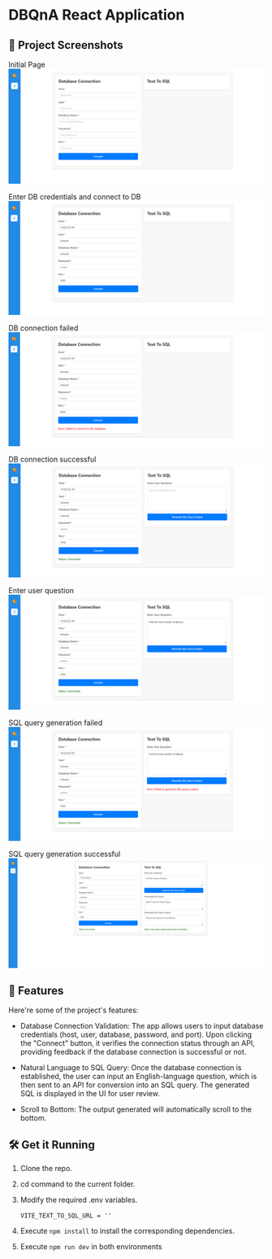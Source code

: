 # DBQnA React Application

## 📸 Project Screenshots

Initial Page
![project-screenshot](../../assets/img/dbQnA_ui_init.png)

Enter DB credentials and connect to DB
![project-screenshot](../../assets/img/dbQnA_ui_db_credentials.png)

DB connection failed
![project-screenshot](../../assets/img/dbQnA_ui_failed_db_connection.png)

DB connection successful
![project-screenshot](../../assets/img/dbQnA_ui_successful_db_connection.png)

Enter user question
![project-screenshot](../../assets/img/dbQnA_ui_enter_question.png)

SQL query generation failed
![project-screenshot](../../assets/img/dbQnA_ui_failed_sql_output_generation.png)

SQL query generation successful
![project-screenshot](../../assets/img/dbQnA_ui_succesful_sql_output_generation.png)

## 🧐 Features

Here're some of the project's features:

- Database Connection Validation: The app allows users to input database credentials (host, user, database, password, and port). Upon clicking the "Connect" button, it verifies the connection status through an API, providing feedback if the database connection is successful or not.

- Natural Language to SQL Query: Once the database connection is established, the user can input an English-language question, which is then sent to an API for conversion into an SQL query. The generated SQL is displayed in the UI for user review.

- Scroll to Bottom: The output generated will automatically scroll to the bottom.

## 🛠️ Get it Running

1. Clone the repo.

2. cd command to the current folder.

3. Modify the required .env variables.
   ```
   VITE_TEXT_TO_SQL_URL = ''
   ```
4. Execute `npm install` to install the corresponding dependencies.

5. Execute `npm run dev` in both environments
